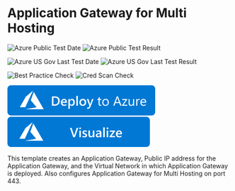 # Application Gateway for Multi Hosting

![Azure Public Test Date](https://azurequickstartsservice.blob.core.windows.net/badges/201-application-gateway-multihosting/PublicLastTestDate.svg)
![Azure Public Test Result](https://azurequickstartsservice.blob.core.windows.net/badges/201-application-gateway-multihosting/PublicDeployment.svg)

![Azure US Gov Last Test Date](https://azurequickstartsservice.blob.core.windows.net/badges/201-application-gateway-multihosting/FairfaxLastTestDate.svg)
![Azure US Gov Last Test Result](https://azurequickstartsservice.blob.core.windows.net/badges/201-application-gateway-multihosting/FairfaxDeployment.svg)

![Best Practice Check](https://azurequickstartsservice.blob.core.windows.net/badges/201-application-gateway-multihosting/BestPracticeResult.svg)
![Cred Scan Check](https://azurequickstartsservice.blob.core.windows.net/badges/201-application-gateway-multihosting/CredScanResult.svg)

[![Deploy to Azure](https://raw.githubusercontent.com/Azure/azure-quickstart-templates/master/1-CONTRIBUTION-GUIDE/images/deploytoazure.svg?sanitize=true)](https://portal.azure.com/#create/Microsoft.Template/uri/https%3A%2F%2Fraw.githubusercontent.com%2FAzure%2Fazure-quickstart-templates%2Fmaster%2F201-application-gateway-multihosting%2Fazuredeploy.json)
[![Visualize](https://raw.githubusercontent.com/Azure/azure-quickstart-templates/master/1-CONTRIBUTION-GUIDE/images/visualizebutton.svg?sanitize=true)](http://armviz.io/#/?load=https%3A%2F%2Fraw.githubusercontent.com%2FAzure%2Fazure-quickstart-templates%2Fmaster%2F201-application-gateway-multihosting%2Fazuredeploy.json)

This template creates an Application Gateway, Public IP address for the Application Gateway, and the Virtual Network in which Application Gateway is deployed. Also configures Application Gateway for Multi Hosting on port 443.

